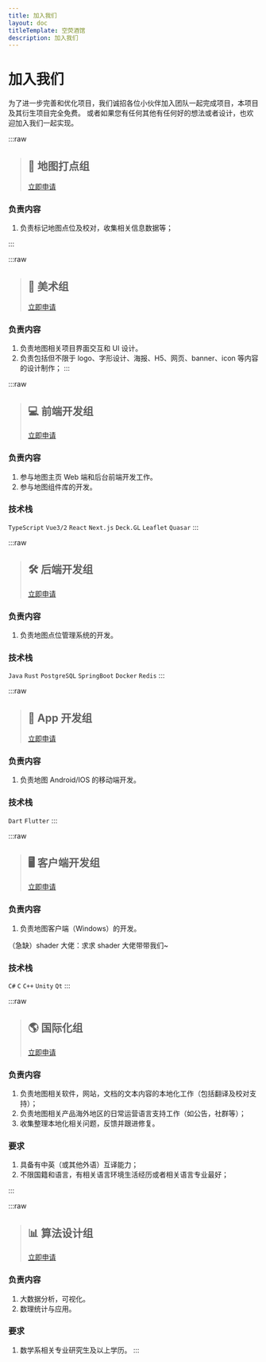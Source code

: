 ```yaml
---
title: 加入我们
layout: doc
titleTemplate: 空荧酒馆
description: 加入我们
---
```


# 加入我们

为了进一步完善和优化项目，我们诚招各位小伙伴加入团队一起完成项目，本项目及其衍生项目完全免费。 或者如果您有任何其他有任何好的想法或者设计，也欢迎加入我们一起实现。

:::raw

> ## 📌 地图打点组
> 
> [立即申请](http://qm.qq.com/cgi-bin/qm/qr?_wv=1027&k=-HGS3II1no-AEcWHYdrhsJCN2IfKQeji&authKey=qbjuuv5VygEdFUAZSCCr2kim3V0lYvLvRjJwM7nv8KplMKjVAO4m2FuDovmcx%2FJP&noverify=0&group_code=522563995 "QQ群 522563995")

### 负责内容

1. 负责标记地图点位及校对，收集相关信息数据等；

:::

:::raw

> ## 🎨 美术组
> 
> [立即申请](https://qm.qq.com/cgi-bin/qm/qr?k=wXbtoDmXCjlR8iJ-3lRwdNIOWio3quit&jump_from=webapi&authKey=aS/Be7vKSbcu/6zrmYVlpF6DsSnkHVMGT6Arn+RU+IiJf8ItKIFEXnVvfFmOL9We "QQ群 717152601")

### 负责内容

1. 负责地图相关项目界面交互和 UI 设计。
2. 负责包括但不限于 logo、字形设计、海报、H5、网页、banner、icon 等内容的设计制作；
:::

:::raw

> ## 💻 前端开发组
> 
> [立即申请](https://qm.qq.com/cgi-bin/qm/qr?k=wXbtoDmXCjlR8iJ-3lRwdNIOWio3quit&jump_from=webapi&authKey=aS/Be7vKSbcu/6zrmYVlpF6DsSnkHVMGT6Arn+RU+IiJf8ItKIFEXnVvfFmOL9We "QQ群 717152601")

### 负责内容

1. 参与地图主页 Web 端和后台前端开发工作。
2. 参与地图组件库的开发。

### 技术栈

`TypeScript` `Vue3/2` `React` `Next.js` `Deck.GL` `Leaflet` `Quasar`
:::

:::raw

> ## 🛠 后端开发组
> 
> [立即申请](https://qm.qq.com/cgi-bin/qm/qr?k=wXbtoDmXCjlR8iJ-3lRwdNIOWio3quit&jump_from=webapi&authKey=aS/Be7vKSbcu/6zrmYVlpF6DsSnkHVMGT6Arn+RU+IiJf8ItKIFEXnVvfFmOL9We "QQ群 717152601")

### 负责内容

1. 负责地图点位管理系统的开发。

### 技术栈

`Java` `Rust` `PostgreSQL` `SpringBoot` `Docker` `Redis`
:::

:::raw

> ## 📱 App 开发组
> 
> [立即申请](https://qm.qq.com/cgi-bin/qm/qr?k=wXbtoDmXCjlR8iJ-3lRwdNIOWio3quit&jump_from=webapi&authKey=aS/Be7vKSbcu/6zrmYVlpF6DsSnkHVMGT6Arn+RU+IiJf8ItKIFEXnVvfFmOL9We "QQ群 717152601")

### 负责内容

1. 负责地图 Android/IOS 的移动端开发。

### 技术栈

`Dart` `Flutter`
:::

:::raw

> ## 🖥 客户端开发组
> 
> [立即申请](https://qm.qq.com/cgi-bin/qm/qr?k=wXbtoDmXCjlR8iJ-3lRwdNIOWio3quit&jump_from=webapi&authKey=aS/Be7vKSbcu/6zrmYVlpF6DsSnkHVMGT6Arn+RU+IiJf8ItKIFEXnVvfFmOL9We "QQ群 717152601")

### 负责内容

1. 负责地图客户端（Windows）的开发。

（急缺）shader 大佬：求求 shader 大佬带带我们~

### 技术栈

`C#` `C` `C++` `Unity` `Qt`
:::

:::raw

> ## 🌎 国际化组
> 
> [立即申请](https://qm.qq.com/cgi-bin/qm/qr?k=wXbtoDmXCjlR8iJ-3lRwdNIOWio3quit&jump_from=webapi&authKey=aS/Be7vKSbcu/6zrmYVlpF6DsSnkHVMGT6Arn+RU+IiJf8ItKIFEXnVvfFmOL9We "QQ群 717152601")

### 负责内容

1. 负责地图相关软件，网站，文档的文本内容的本地化工作（包括翻译及校对支持）；
2. 负责地图相关产品海外地区的日常运营语言支持工作（如公告，社群等）；
3. 收集整理本地化相关问题，反馈并跟进修复。

### 要求

1. 具备有中英（或其他外语）互译能力；
2. 不限国籍和语言，有相关语言环境生活经历或者相关语言专业最好；

:::

:::raw

> ## 📊 算法设计组
> 
> [立即申请](https://qm.qq.com/cgi-bin/qm/qr?k=wXbtoDmXCjlR8iJ-3lRwdNIOWio3quit&jump_from=webapi&authKey=aS/Be7vKSbcu/6zrmYVlpF6DsSnkHVMGT6Arn+RU+IiJf8ItKIFEXnVvfFmOL9We "QQ群 717152601")

### 负责内容

1. 大数据分析，可视化。
2. 数理统计与应用。

### 要求

1. 数学系相关专业研究生及以上学历。
:::

<script setup>
import { useUrlSearchParams } from '@vueuse/core'
import { onMounted } from 'vue'
import { isNumber } from '../.vitepress/theme/utils'

const params = useUrlSearchParams('history')
const group = [
  {id: 'dd', link: 'http://qm.qq.com/cgi-bin/qm/qr?_wv=1027&k=-HGS3II1no-AEcWHYdrhsJCN2IfKQeji&authKey=qbjuuv5VygEdFUAZSCCr2kim3V0lYvLvRjJwM7nv8KplMKjVAO4m2FuDovmcx%2FJP&noverify=0&group_code=522563995 '},
  {id: 'kf', link: 'https://qm.qq.com/cgi-bin/qm/qr?k=wXbtoDmXCjlR8iJ-3lRwdNIOWio3quit&jump_from=webapi&authKey=aS/Be7vKSbcu/6zrmYVlpF6DsSnkHVMGT6Arn+RU+IiJf8ItKIFEXnVvfFmOL9We' }
]

function jump() {
    const target = String(params.q).toLocaleLowerCase()

    group.forEach((val) => {
      if (val.id === target) {
        location.href = val.link
      }
    })
}

onMounted(()=> {
  jump()
})
</script>

<style lang="scss" scoped>

.vp-raw {
  padding: 0 28px 24px 28px;
  box-shadow: var(--vp-shadow-2);
  display: flex;
  flex-direction: column;
  width: 100%;
  margin-bottom: 36px;
  font-size: 15px;
  transition: all .5s,box-shadow .25s ease,border-color .25s ease;
  border-radius: 6px;
  background-color: var(--vp-custom-block-info-bg);
  margin-top: 2rem;
  &::after {

  }
  
  .layer.tiny {
  z-index: -2;
  width: 80%;
  transform: translate(-50%,12px);
  background: #F1F2F3;
  }
  
  &:hover{
    transform: translate3d(0, -8px, 0);
    box-shadow: var(--vp-shadow-3);
  }
    
  .header-anchor {
    display: none;
  }
  h3 {
    margin: 0;
  }
  code {
    font-weight: 600;
  }
  blockquote {
    display: flex;
    border-left: none;
    justify-content: space-between;
    align-items: center;
    width: 100%;
    border-bottom: 2px solid var(--vp-c-divider);
    padding-bottom: 18px;
    padding-left: 0;
    h2 {
      padding-top: 0;
      letter-spacing: 0;
      margin: 0;
    }
    a {
      display: inline-block;
      border-radius: 6px;
      padding: 0 20px;
      line-height: 34px;
      font-size: 14px;
      border-color: var(--vp-button-brand-border);
      color: var(--vp-button-brand-text);
      background-color: var(--vp-button-brand-bg);
      border: 1px solid transparent;
      text-align: center;
      font-weight: 600;
      white-space: nowrap;
      transition: color 0.25s, border-color 0.25s, background-color 0.25s;
      text-decoration: none;
      &:hover {
        border-color: var(--vp-button-brand-hover-border);
        color: var(--vp-button-brand-hover-text);
        background-color: var(--vp-button-brand-hover-bg);
      }
    }
  }
}
</style>
